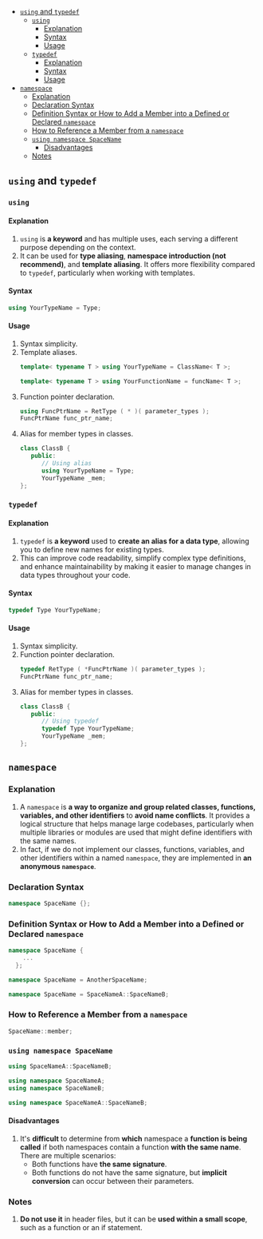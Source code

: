 <!-- vim-markdown-toc GFM -->

* [`using` and `typedef`](#using-and-typedef)
  * [`using`](#using)
    * [Explanation](#explanation)
    * [Syntax](#syntax)
    * [Usage](#usage)
  * [`typedef`](#typedef)
    * [Explanation](#explanation-1)
    * [Syntax](#syntax-1)
    * [Usage](#usage-1)
* [`namespace`](#namespace)
  * [Explanation](#explanation-2)
  * [Declaration Syntax](#declaration-syntax)
  * [Definition Syntax or How to Add a Member into a Defined or Declared `namespace`](#definition-syntax-or-how-to-add-a-member-into-a-defined-or-declared-namespace)
  * [How to Reference a Member from a `namespace`](#how-to-reference-a-member-from-a-namespace)
  * [`using namespace SpaceName`](#using-namespace-spacename)
    * [Disadvantages](#disadvantages)
  * [Notes](#notes)

<!-- vim-markdown-toc -->

## `using` and `typedef`

### `using`

#### Explanation

1. `using` is **a keyword** and has multiple uses, each serving a different purpose depending on the
   context.
2. It can be used for **type aliasing**, **namespace introduction (not recommend)**, and **template
   aliasing**. It offers more flexibility compared to `typedef`, particularly when working with
   templates.

#### Syntax

```CPP
using YourTypeName = Type;
```

#### Usage

1. Syntax simplicity.
2. Template aliases.
   ```CPP
   template< typename T > using YourTypeName = ClassName< T >;
   ```
   ```CPP
   template< typename T > using YourFunctionName = funcName< T >;
   ```
3. Function pointer declaration.
   ```CPP
   using FuncPtrName = RetType ( * )( parameter_types );
   FuncPtrName func_ptr_name;
   ```
4. Alias for member types in classes.
   ```CPP
   class ClassB {
      public:
         // Using alias
         using YourTypeName = Type;
         YourTypeName _mem;
   };
   ```

### `typedef`

#### Explanation

1. `typedef` is **a keyword** used to **create an alias for a data type**, allowing you to define
   new names for existing types.
2. This can improve code readability, simplify complex type definitions, and enhance maintainability
   by making it easier to manage changes in data types throughout your code.

#### Syntax

```CPP
typedef Type YourTypeName;
```

#### Usage

1. Syntax simplicity.
2. Function pointer declaration.
   ```CPP
   typedef RetType ( *FuncPtrName )( parameter_types );
   FuncPtrName func_ptr_name;
   ```
3. Alias for member types in classes.
   ```CPP
   class ClassB {
      public:
         // Using typedef
         typedef Type YourTypeName;
         YourTypeName _mem;
   };
   ```

## `namespace`

### Explanation

1. A `namespace` is **a way to organize and group related classes, functions, variables, and other
   identifiers** to **avoid name conflicts**. It provides a logical structure that helps manage
   large codebases, particularly when multiple libraries or modules are used that might define
   identifiers with the same names.
2. In fact, if we do not implement our classes, functions, variables, and other identifiers within a
   named `namespace`, they are implemented in **an anonymous `namespace`**.

### Declaration Syntax

```CPP
namespace SpaceName {};
```

### Definition Syntax or How to Add a Member into a Defined or Declared `namespace`

```CPP
namespace SpaceName {
    ...
  };
```

```CPP
namespace SpaceName = AnotherSpaceName;
```

```CPP
namespace SpaceName = SpaceNameA::SpaceNameB;
```

### How to Reference a Member from a `namespace`

```CPP
SpaceName::member;
```

### `using namespace SpaceName`

```CPP
using SpaceNameA::SpaceNameB;
```

```CPP
using namespace SpaceNameA;
using namespace SpaceNameB;
```

```CPP
using namespace SpaceNameA::SpaceNameB;
```

#### Disadvantages

1. It's **difficult** to determine from **which** namespace a **function is being called** if both
   namespaces contain a function **with the same name**. There are multiple scenarios:
   - Both functions have **the same signature**.
   - Both functions do not have the same signature, but **implicit conversion** can occur between
     their parameters.

### Notes

1. **Do not use it** in header files, but it can be **used within a small scope**, such as a
   function or an if statement.
